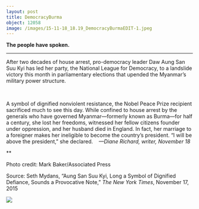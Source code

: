 ```yaml
---
layout: post
title: DemocracyBurma
object: 12058
image: /images/15-11-18_18.19_DemocracyBurmaEDIT-1.jpeg
---
```

**The people have spoken.**

****

After two decades of house arrest, pro-democracy leader Daw Aung San Suu Kyi has led her party, the National League for Democracy, to a landslide victory this month in parliamentary elections that upended the Myanmar’s military power structure. 

 

A symbol of dignified nonviolent resistance, the Nobel Peace Prize recipient sacrificed much to see this day. While confined to house arrest by the generals who have governed Myanmar—formerly known as Burma—for half a century, she lost her freedoms, witnessed her fellow citizens founder under oppression, and her husband died in England. In fact, her marriage to a foreigner makes her ineligible to become the country’s president. “I will be above the president,” she declared.    *—Diane Richard, writer, November 18*

**

Photo credit: Mark Baker/Associated Press

Source: Seth Mydans, “Aung San Suu Kyi, Long a Symbol of Dignified Defiance, Sounds a Provocative Note,” *The New York Times*, November 17, 2015

![]({{siteurl.base}}/images/15-11-18_18.19_DemocracyBurmaEDIT-1.jpeg)
